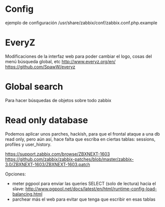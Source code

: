 # Config
ejemplo de configuración
/usr/share/zabbix/conf/zabbix.conf.php.example



# EveryZ
Modificaciones de la interfaz web para poder cambiar el logo, cosas del menú búsqueda global, etc
http://www.everyz.org/en/
https://github.com/SpawW/everyz


# Global search
Para hacer búsquedas de objetos sobre todo zabbix


# Read only database
Podemos aplicar unos parches, hackish, para que el frontal ataque a una db read only, pero aún así, hace falta que escriba en ciertas tablas: sessions, profiles y user_history.

https://support.zabbix.com/browse/ZBXNEXT-1603
https://github.com/zabbix/zabbix-patches/blob/master/zabbix-3.0/ZBXNEXT-1603/ZBXNEXT-1603.patch

Opciones:
  - meter pgpool para enviar las queries SELECT (solo de lectura) hacia el slave: http://www.pgpool.net/docs/latest/en/html/runtime-config-load-balancing.html
  - parchear más el web para evitar que tenga que escribir en esas tablas
